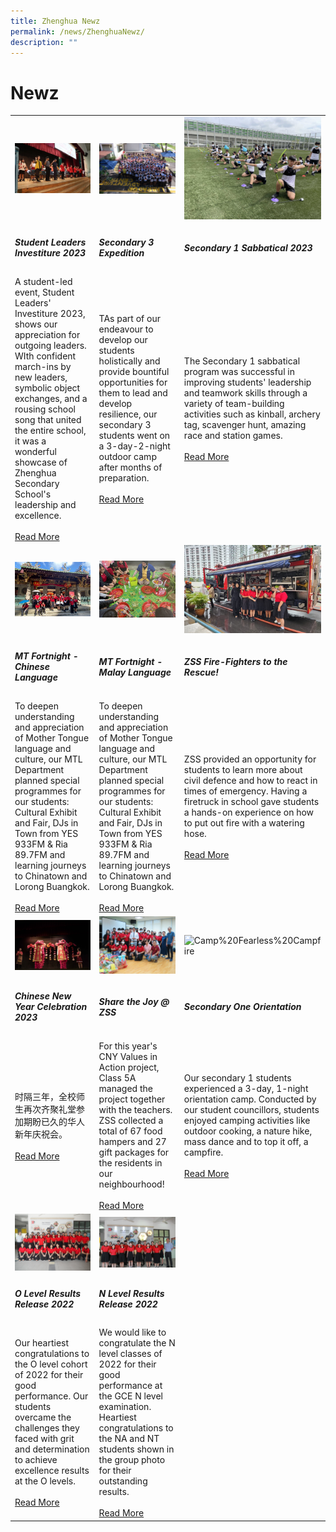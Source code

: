 ```yaml
---
title: Zhenghua Newz
permalink: /news/ZhenghuaNewz/
description: ""
---
```

# Newz
<table>
  <tbody>
		<tr>
    <td width="33%"><img src="/images/slinvest202300.jpg" alt="Student Leaders Investiture"></td>
    <td width="33%"><img src="/images/sec3exp1.jpg" alt="MT Fortnight"></td>
    <td width="33%"><img src="/images/sec1sab4.jpg" alt="MT Fortnight"></td>
  </tr>
  <tr>
    <td>
      <h5>Student Leaders Investiture 2023</h5>
    </td>
    <td>
       <h5>Secondary 3 Expedition</h5>
    </td>
    <td>
    <h5>Secondary 1 Sabbatical 2023</h5>
    </td>
  </tr>
  <tr>
    <td>A student-led event, Student Leaders' Investiture 2023, shows our appreciation for outgoing leaders. WIth confident march-ins by new leaders, symbolic object exchanges, and a rousing school song that united the entire school, it was a wonderful showcase of Zhenghua Secondary School's leadership and excellence.<br> <br>
      <a href="/sec3expedition2023/">Read More</a>
    </td>
    <td>TAs part of our endeavour to develop our students holistically and provide bountiful opportunities for them to lead and develop resilience, our secondary 3 students went on a 3-day-2-night outdoor camp after months of preparation.<br> <br>
      <a href="/sec3expedition2023/">Read More</a>
    </td>
    <td>The Secondary 1 sabbatical program was successful in improving students' leadership and teamwork skills through a variety of team-building activities such as kinball, archery tag, scavenger hunt, amazing race and station games.<br>
      <br>
      <a href="/zhenghua-newz/nav/sec-1-sab/">Read More</a>
    </td>
  </tr>
		<tr>
    <td width="33%"><img src="/images/mainpic.jpg" alt="MT Fortnight"></td>
    <td width="33%"><img src="/images/mtfortnightmlmainpic.jpg" alt="MT Fortnight"></td>
    <td width="33%"><img src="/images/TD1.jpg" alt="TotalDefence"></td>
  </tr>
  <tr>
    <td>
      <h5>MT Fortnight - Chinese Language</h5>
    </td>
    <td>
      <h5>MT Fortnight - Malay Language</h5>
    </td>
    <td>
      <h5>ZSS Fire-Fighters to the Rescue!</h5>
    </td>
  </tr>
  <tr>
    <td>To deepen understanding and appreciation of Mother Tongue language and culture, our MTL Department planned special programmes for our students: Cultural Exhibit and Fair, DJs in Town from YES 933FM &amp; Ria 89.7FM and learning journeys to Chinatown and Lorong Buangkok.<br> <br>
      <a href="/mtfortnightcl2023/">Read More</a>
    </td>
    <td>To deepen understanding and appreciation of Mother Tongue language and culture, our MTL Department planned special programmes for our students: Cultural Exhibit and Fair, DJs in Town from YES 933FM &amp; Ria 89.7FM and learning journeys to Chinatown and Lorong Buangkok.<br>
      <br>
      <a href="/mtfortnightml2023/">Read More</a>
    </td>
    <td>ZSS provided an opportunity for students to learn more about civil defence and how to react in times of emergency. Having a firetruck in school gave students a hands-on experience on how to put out fire with a watering hose.<br> <br>
      <a href="/totaldefence2023/">Read More</a>
    </td>
  </tr>
  <tr>
    <td width="33%"><img src="/images/CNY1.jpg" alt="CNY1"></td>
    <td width="33%"><img src="/images/sharethejoy%20mainpic.jpg" alt="sharethejoy%20mainpic"></td>
    <td width="33%"><img src="/images/Camp%20Fearless%20Campfire.jpeg" alt="Camp%20Fearless%20Campfire"></td>
  </tr>
  <tr>
    <td>
       <h5>Chinese New Year Celebration 2023</h5>
    </td>
    <td>
		<h5>Share the Joy @ ZSS</h5>
		</td>
    <td>
		<h5>Secondary One Orientation</h5>
		</td>
  </tr>
  <tr>
    <td>
      时隔三年，全校师生再次齐聚礼堂参加期盼已久的华人新年庆祝会。<br>
      <br>
      <a href="/cny2023/">Read More</a>
    </td>
    <td>
  For this year's CNY Values in Action project, Class 5A managed the project together with the teachers. ZSS collected a total of 67 food hampers and 27 gift packages for the residents in our neighbourhood!<br>
      <br>
      <a href="/sharethejoyzss/">Read More</a>
    </td>
    <td>
			       Our secondary 1 students experienced a 3-day, 1-night orientation camp. Conducted by our student councillors, students enjoyed camping activities like outdoor cooking, a nature hike, mass dance and to top it off, a campfire.<br>
      <br>
      <a href="/CampFearless2023/">Read More</a>
		</td>
  </tr>
		  <tr>
    <td width="33%"><img src="/images/P1011262.jpg" alt="P1011262"></td>
    <td width="33%"><img src="/images/2022NLEVELRESULSTSRELEASE.jpg" alt="2022NLEVELRESULSTSRELEASE"></td>
    <td width="33%"></td>
  </tr>
		 <tr>
    <td>
     	<h5>O Level Results Release 2022</h5>
    </td>
    <td>
			 <h5>N Level Results Release 2022</h5>
		</td>
    <td>
		</td>
  </tr>
  <tr>
    <td>
			 Our heartiest congratulations to the O level cohort of 2022 for their good performance. Our students overcame the challenges they faced with grit and determination to achieve excellence results at the O levels.<br>
      <br>
      <a href="/achievements/Academic-Achievements/permalink/">Read More</a>
		</td>
    <td>
				  We would like to congratulate the N level classes of 2022 for their good performance at the GCE N level examination. Heartiest congratulations to the NA and NT students shown in the group photo for their outstanding results.<br>
      <br>
      <a href="/achievements/Academic-Achievements/2022-N-Level-Examination-Results/">Read More</a>
		</td>
    <td>
		</td>
  </tr>
</tbody></table>